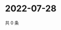 # 2022-07-28

共 0 条

<!-- BEGIN WEIBO -->
<!-- 最后更新时间 Thu Jul 28 2022 11:42:02 GMT+0800 (China Standard Time) -->

<!-- END WEIBO -->
